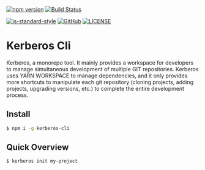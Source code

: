 [![npm version](https://badge.fury.io/js/kerberos-cli.svg)](https://badge.fury.io/js/kerberos-cli)
[![Build Status](https://travis-ci.org/kerberos-cli/kerberos-cli.svg?branch=master)](https://travis-ci.org/kerberos-cli/kerberos-cli)

[![js-standard-style](https://img.shields.io/badge/code%20style-standard-brightgreen.svg)](http://standardjs.com)
[![GitHub](https://img.shields.io/github/license/mashape/apistatus.svg)](https://github.com/kerberos-cli/kerberos-cli/blob/master/LICENSE)
[![LICENSE](https://img.shields.io/badge/license-Anti%20996-blue.svg)](https://github.com/996icu/996.ICU/blob/master/LICENSE)

# Kerberos Cli

Kerberos, a monorepo tool. It mainly provides a workspace for developers to manage simultaneous development of multiple GIT repositories. Kerberos uses YARN WORKSPACE to manage dependencies, and it only provides more shortcuts to manipulate each git repository (cloning projects, adding projects, upgrading versions, etc.) to complete the entire development process.

## Install

```bash
$ npm i -g kerberos-cli
```

## Quick Overview

```bash
$ kerberos init my-project
```
